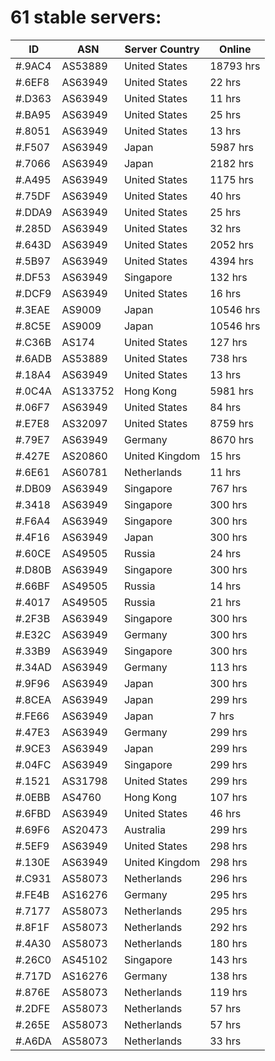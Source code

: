 # 61 stable servers:

| ID | ASN | Server Country | Online |
| ------ | ------ | ------ | ------ |
| #.9AC4 | AS53889 | United States | 18793 hrs |
| #.6EF8 | AS63949 | United States | 22 hrs |
| #.D363 | AS63949 | United States | 11 hrs |
| #.BA95 | AS63949 | United States | 25 hrs |
| #.8051 | AS63949 | United States | 13 hrs |
| #.F507 | AS63949 | Japan | 5987 hrs |
| #.7066 | AS63949 | Japan | 2182 hrs |
| #.A495 | AS63949 | United States | 1175 hrs |
| #.75DF | AS63949 | United States | 40 hrs |
| #.DDA9 | AS63949 | United States | 25 hrs |
| #.285D | AS63949 | United States | 32 hrs |
| #.643D | AS63949 | United States | 2052 hrs |
| #.5B97 | AS63949 | United States | 4394 hrs |
| #.DF53 | AS63949 | Singapore | 132 hrs |
| #.DCF9 | AS63949 | United States | 16 hrs |
| #.3EAE | AS9009 | Japan | 10546 hrs |
| #.8C5E | AS9009 | Japan | 10546 hrs |
| #.C36B | AS174 | United States | 127 hrs |
| #.6ADB | AS53889 | United States | 738 hrs |
| #.18A4 | AS63949 | United States | 13 hrs |
| #.0C4A | AS133752 | Hong Kong | 5981 hrs |
| #.06F7 | AS63949 | United States | 84 hrs |
| #.E7E8 | AS32097 | United States | 8759 hrs |
| #.79E7 | AS63949 | Germany | 8670 hrs |
| #.427E | AS20860 | United Kingdom | 15 hrs |
| #.6E61 | AS60781 | Netherlands | 11 hrs |
| #.DB09 | AS63949 | Singapore | 767 hrs |
| #.3418 | AS63949 | Singapore | 300 hrs |
| #.F6A4 | AS63949 | Singapore | 300 hrs |
| #.4F16 | AS63949 | Japan | 300 hrs |
| #.60CE | AS49505 | Russia | 24 hrs |
| #.D80B | AS63949 | Singapore | 300 hrs |
| #.66BF | AS49505 | Russia | 14 hrs |
| #.4017 | AS49505 | Russia | 21 hrs |
| #.2F3B | AS63949 | Singapore | 300 hrs |
| #.E32C | AS63949 | Germany | 300 hrs |
| #.33B9 | AS63949 | Singapore | 300 hrs |
| #.34AD | AS63949 | Germany | 113 hrs |
| #.9F96 | AS63949 | Japan | 300 hrs |
| #.8CEA | AS63949 | Japan | 299 hrs |
| #.FE66 | AS63949 | Japan | 7 hrs |
| #.47E3 | AS63949 | Germany | 299 hrs |
| #.9CE3 | AS63949 | Japan | 299 hrs |
| #.04FC | AS63949 | Singapore | 299 hrs |
| #.1521 | AS31798 | United States | 299 hrs |
| #.0EBB | AS4760 | Hong Kong | 107 hrs |
| #.6FBD | AS63949 | United States | 46 hrs |
| #.69F6 | AS20473 | Australia | 299 hrs |
| #.5EF9 | AS63949 | United States | 298 hrs |
| #.130E | AS63949 | United Kingdom | 298 hrs |
| #.C931 | AS58073 | Netherlands | 296 hrs |
| #.FE4B | AS16276 | Germany | 295 hrs |
| #.7177 | AS58073 | Netherlands | 295 hrs |
| #.8F1F | AS58073 | Netherlands | 292 hrs |
| #.4A30 | AS58073 | Netherlands | 180 hrs |
| #.26C0 | AS45102 | Singapore | 143 hrs |
| #.717D | AS16276 | Germany | 138 hrs |
| #.876E | AS58073 | Netherlands | 119 hrs |
| #.2DFE | AS58073 | Netherlands | 57 hrs |
| #.265E | AS58073 | Netherlands | 57 hrs |
| #.A6DA | AS58073 | Netherlands | 33 hrs |

